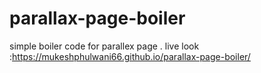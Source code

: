 # parallax-page-boiler
simple boiler code for parallex page .
live look :https://mukeshphulwani66.github.io/parallax-page-boiler/
